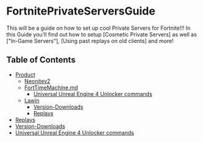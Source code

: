 # FortnitePrivateServersGuide

This will be a guide on how to set up cool Private Servers for Fortnite!!!
In this Guide you'll find out how to setup [Cosmetic Private Servers] as well as ["In-Game Servers"], [Using past replays on old clients] and more!

## Table of Contents
- [Product]()
  - [Neonitev2](https://github.com/Jawschamp/FortnitePrivateServersGuide/blob/master/NeoNite/README.md)
  - [FortTimeMachine.md](https://github.com/Jawschamp/FortnitePrivateServersGuide/blob/master/Lawin/FortTimeMachine/LawinFortTimeMachine.md)
    - [Universal Unreal Engine 4 Unlocker commands](https://github.com/Jawschamp/FortnitePrivateServersGuide/blob/master/UUUClient/Console-Unlocker.txt)
  - [Lawin](https://github.com/Jawschamp/FortnitePrivateServersGuide/tree/master/Lawin)
    - [Version-Downloads](https://github.com/Jawschamp/FortnitePrivateServersGuide/blob/master/Lawin/Version-Downloads.md)
    - [Replays](https://github.com/Jawschamp/FortnitePrivateServersGuide/blob/master/Lawin/FortTimeMachine/Replay/README.md)
- [Replays](https://github.com/Jawschamp/FortnitePrivateServersGuide/blob/master/Lawin/FortTimeMachine/Replay/README.md)
- [Version-Downloads](https://github.com/Jawschamp/FortnitePrivateServersGuide/blob/master/Lawin/Version-Downloads.md)
- [Universal Unreal Engine 4 Unlocker commands](https://github.com/Jawschamp/FortnitePrivateServersGuide/blob/master/UUUClient/Console-Unlocker.txt)


